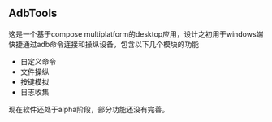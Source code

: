 ## AdbTools

这是一个基于compose multiplatform的desktop应用，设计之初用于windows端快捷通过adb命令连接和操纵设备，包含以下几个模块的功能

- 自定义命令
- 文件操纵
- 按键模拟
- 日志收集

现在软件还处于alpha阶段，部分功能还没有完善。
